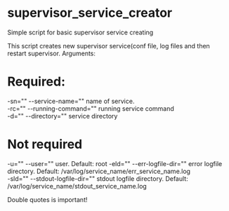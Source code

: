 # supervisor_service_creator
Simple script for basic supervisor service creating

This script creates new supervisor service(conf file, log files and then restart supervisor. Arguments:

# Required: 
-sn="" --service-name="" name of service. <br/>
-rc="" --running-command="" running service command <br/>
-d="" --directory="" service directory <br/>
# Not required
-u="" --user="" user. Default: root
-eld="" --err-logfile-dir="" error logfile directory. Default: /var/log/service_name/err_service_name.log <br/>
-sld="" --stdout-logfile-dir="" stdout logfile directory. Default: /var/log/service_name/stdout_service_name.log <br/>

Double quotes is important!
